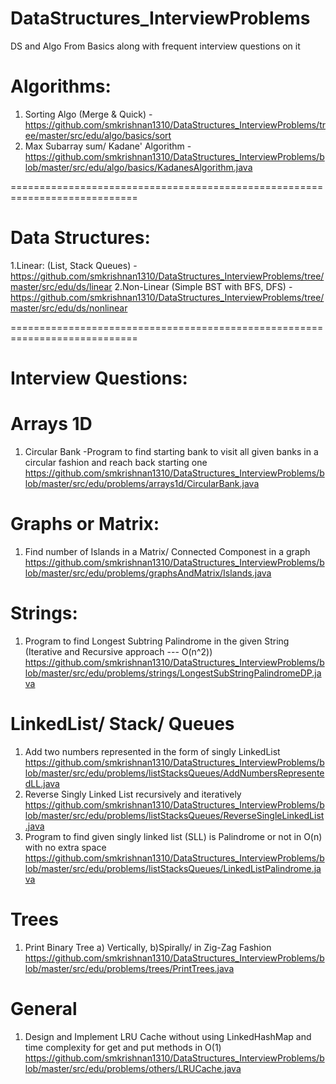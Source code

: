# DataStructures_InterviewProblems
DS and Algo From Basics along with frequent interview questions on it

# Algorithms:
 1. Sorting Algo (Merge & Quick) - https://github.com/smkrishnan1310/DataStructures_InterviewProblems/tree/master/src/edu/algo/basics/sort
 2. Max Subarray sum/ Kadane' Algorithm -  https://github.com/smkrishnan1310/DataStructures_InterviewProblems/blob/master/src/edu/algo/basics/KadanesAlgorithm.java
 
============================================================================
 
# Data Structures:

  1.Linear: (List, Stack Queues) - https://github.com/smkrishnan1310/DataStructures_InterviewProblems/tree/master/src/edu/ds/linear 
  2.Non-Linear (Simple BST with BFS, DFS) - https://github.com/smkrishnan1310/DataStructures_InterviewProblems/tree/master/src/edu/ds/nonlinear

============================================================================

# Interview Questions:
# Arrays 1D
 1. Circular Bank -Program to find starting bank to visit all given banks in a circular fashion and reach back starting one
    https://github.com/smkrishnan1310/DataStructures_InterviewProblems/blob/master/src/edu/problems/arrays1d/CircularBank.java

# Graphs or Matrix:
  1. Find number of Islands in a Matrix/ Connected Componest in a graph  https://github.com/smkrishnan1310/DataStructures_InterviewProblems/blob/master/src/edu/problems/graphsAndMatrix/Islands.java

# Strings:
  1. Program to find Longest Subtring Palindrome in the given String (Iterative and Recursive approach --- O(n^2))  https://github.com/smkrishnan1310/DataStructures_InterviewProblems/blob/master/src/edu/problems/strings/LongestSubStringPalindromeDP.java
  

# LinkedList/ Stack/ Queues
  1. Add two numbers represented in the form of singly LinkedList
  https://github.com/smkrishnan1310/DataStructures_InterviewProblems/blob/master/src/edu/problems/listStacksQueues/AddNumbersRepresentedLL.java
  2. Reverse Singly Linked List recursively and iteratively
  https://github.com/smkrishnan1310/DataStructures_InterviewProblems/blob/master/src/edu/problems/listStacksQueues/ReverseSingleLinkedList.java
  3. Program to find given singly linked list (SLL) is Palindrome or not in O(n) with no extra space
  https://github.com/smkrishnan1310/DataStructures_InterviewProblems/blob/master/src/edu/problems/listStacksQueues/LinkedListPalindrome.java
  
# Trees
  1. Print Binary Tree a) Vertically, b)Spirally/ in Zig-Zag Fashion
  https://github.com/smkrishnan1310/DataStructures_InterviewProblems/blob/master/src/edu/problems/trees/PrintTrees.java
  
# General
  1. Design and Implement LRU Cache without using LinkedHashMap and time complexity for get and put methods in O(1)
  https://github.com/smkrishnan1310/DataStructures_InterviewProblems/blob/master/src/edu/problems/others/LRUCache.java
